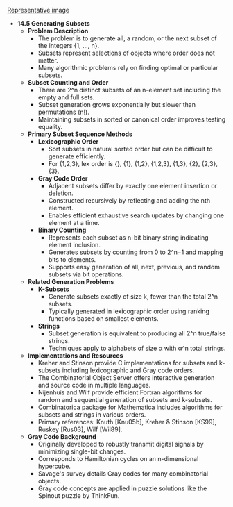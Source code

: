 [Representative image](ADM-ch14-combinatorials-subsets.best.png)

- **14.5 Generating Subsets**
  - **Problem Description**
    - The problem is to generate all, a random, or the next subset of the integers {1, ..., n}.
    - Subsets represent selections of objects where order does not matter.
    - Many algorithmic problems rely on finding optimal or particular subsets.
  - **Subset Counting and Order**
    - There are 2^n distinct subsets of an n-element set including the empty and full sets.
    - Subset generation grows exponentially but slower than permutations (n!).
    - Maintaining subsets in sorted or canonical order improves testing equality.
  - **Primary Subset Sequence Methods**
    - **Lexicographic Order**
      - Sort subsets in natural sorted order but can be difficult to generate efficiently.
      - For {1,2,3}, lex order is {}, {1}, {1,2}, {1,2,3}, {1,3}, {2}, {2,3}, {3}.
    - **Gray Code Order**
      - Adjacent subsets differ by exactly one element insertion or deletion.
      - Constructed recursively by reflecting and adding the nth element.
      - Enables efficient exhaustive search updates by changing one element at a time.
    - **Binary Counting**
      - Represents each subset as n-bit binary string indicating element inclusion.
      - Generates subsets by counting from 0 to 2^n−1 and mapping bits to elements.
      - Supports easy generation of all, next, previous, and random subsets via bit operations.
  - **Related Generation Problems**
    - **K-Subsets**
      - Generate subsets exactly of size k, fewer than the total 2^n subsets.
      - Typically generated in lexicographic order using ranking functions based on smallest elements.
    - **Strings**
      - Subset generation is equivalent to producing all 2^n true/false strings.
      - Techniques apply to alphabets of size α with α^n total strings.
  - **Implementations and Resources**
    - Kreher and Stinson provide C implementations for subsets and k-subsets including lexicographic and Gray code orders.
    - The Combinatorial Object Server offers interactive generation and source code in multiple languages.
    - Nijenhuis and Wilf provide efficient Fortran algorithms for random and sequential generation of subsets and k-subsets.
    - Combinatorica package for Mathematica includes algorithms for subsets and strings in various orders.
    - Primary references: Knuth [Knu05b], Kreher & Stinson [KS99], Ruskey [Rus03], Wilf [Wil89].
  - **Gray Code Background**
    - Originally developed to robustly transmit digital signals by minimizing single-bit changes.
    - Corresponds to Hamiltonian cycles on an n-dimensional hypercube.
    - Savage's survey details Gray codes for many combinatorial objects.
    - Gray code concepts are applied in puzzle solutions like the Spinout puzzle by ThinkFun.

